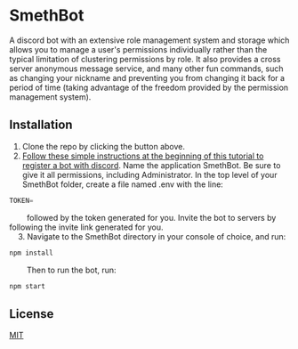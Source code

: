# SmethBot

A discord bot with an extensive role management system and storage which allows you to manage a user's permissions individually rather than the typical limitation of clustering permissions by role. It also provides a cross server anonymous message service, and many other fun commands, such as changing your nickname and preventing you from changing it back for a period of time (taking advantage of the freedom provided by the permission management system).

## Installation

1. Clone the repo by clicking the button above. 
2. [Follow these simple instructions at the beginning of this tutorial to register a bot with discord](https://www.freecodecamp.org/news/create-a-discord-bot-with-javascript-nodejs/).
Name the application SmethBot.
Be sure to give it all permissions, including Administrator.
In the top level of your SmethBot folder, create a file named .env with the line: 
```js
TOKEN=
```
 &nbsp;&nbsp;&nbsp;&nbsp;&nbsp;&nbsp;&nbsp;&nbsp;followed by the token generated for you.
Invite the bot to servers by following the invite link generated for you.
 <br/>&nbsp;&nbsp;&nbsp;&nbsp;3. Navigate to the SmethBot directory in your console of choice, and run: 
```bash
npm install
```
&nbsp;&nbsp;&nbsp;&nbsp;&nbsp;&nbsp;&nbsp;&nbsp;Then to run the bot, run:
```bash
npm start
```

## License
[MIT](https://choosealicense.com/licenses/mit/)

